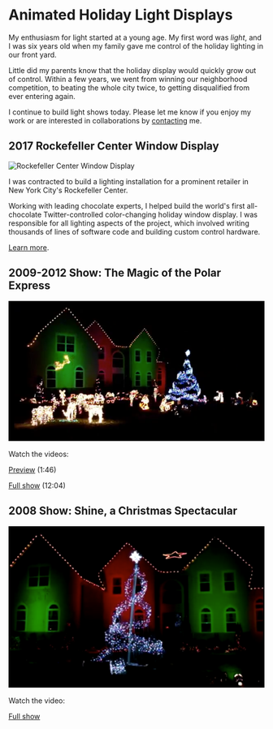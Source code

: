 # Animated Holiday Light Displays

My enthusiasm for light started at a young age. My first word was *light*, and I was six years old when my family gave me control of the holiday lighting in our front yard.

Little did my parents know that the holiday display would quickly grow out of control. Within a few years, we went from winning our neighborhood competition, to beating the whole city twice, to getting disqualified from ever entering again.

I continue to build light shows today. Please let me know if you enjoy my work or are interested in collaborations by [contacting](./connect) me.

## 2017 Rockefeller Center Window Display

![Rockefeller Center Window Display](https://yeutter.files.wordpress.com/2018/01/img_20171207_200319.jpg)

I was contracted to build a lighting installation for a prominent retailer in New York City's Rockefeller Center. 

Working with leading chocolate experts, I helped build the world's first all-chocolate Twitter-controlled color-changing holiday window display. I was responsible for all lighting aspects of the project, which involved writing thousands of lines of software code and building custom control hardware.

[Learn more](./nyc-display-2017).

## 2009-2012 Show: The Magic of the Polar Express

![Christmas 2009-2012 Show](./images/Christmas2012.png)

Watch the videos:

[Preview](https://www.youtube.com/watch?v=t6hN_d4IQJQ) (1:46)

[Full show](https://www.youtube.com/watch?v=L_e-QoJuuI0) (12:04)

## 2008 Show: Shine, a Christmas Spectacular

![Christmas 2008 Show](./images/Christmas2008.png)

Watch the video:

[Full show](https://www.youtube.com/watch?v=flpbwOCzUMU)

